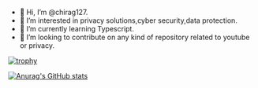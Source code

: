 - 👋 Hi, I’m @chirag127.
- 👀 I’m interested in privacy solutions,cyber security,data protection.
- 🌱 I’m currently learning Typescript.
- 💞️ I’m looking to contribute on any kind of repository related to youtube or privacy.

<!---
chirag127/chirag127 is a ✨ special ✨ repository because its `README.md` (this file) appears on your GitHub profile.
You can click the Preview link to take a look at your changes.
--->
[![trophy](https://github-profile-trophy.vercel.app/?username=chirag127)](https://github.com/ryo-ma/github-profile-trophy)

[![Anurag's GitHub stats](https://github-readme-stats.vercel.app/api?username=chirag127&show_icons=true&count_private=true&hide=stars)](https://github.com/chirag127/)
